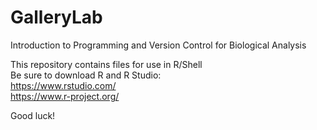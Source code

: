 # GalleryLab
Introduction to Programming and Version Control for Biological Analysis

This repository contains files for use in R/Shell  
Be sure to download R and R Studio:  
https://www.rstudio.com/  
https://www.r-project.org/  

Good luck!
